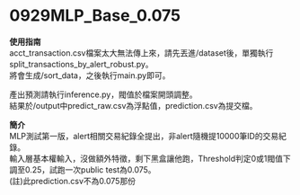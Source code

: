 # 0929MLP_Base_0.075
<b>使用指南</b><br>
acct_transaction.csv檔案太大無法傳上來，請先丟進/dataset後，單獨執行split_transactions_by_alert_robust.py。<br>
將會生成/sort_data，之後執行main.py即可。<br>

產出預測請執行inference.py，閥值於檔案開頭調整。<br>
結果於/output中predict_raw.csv為浮點值，prediction.csv為提交檔。<br>

<b>簡介</b><br>
MLP測試第一版，alert相關交易紀錄全提出，非alert隨機提10000筆ID的交易紀錄。<br>
輸入層基本權輸入，沒做額外特徵，剩下黑盒讓他跑，Threshold判定0或1閥值下調至0.25，試跑一次public test為0.075。<br>
(註)此prediction.csv不為0.075那份<br>
